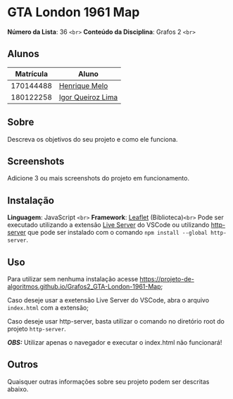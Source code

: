 # GTA London 1961 Map

**Número da Lista**: 36 `<br>`
**Conteúdo da Disciplina**: Grafos 2 `<br>`

## Alunos

| Matrícula | Aluno                                             |
| ---------- | ------------------------------------------------- |
| 170144488  | [Henrique Melo](https://github.com/HenriqueAmorim20) |
| 180122258  | [Igor Queiroz Lima](https://github.com/igorq937)     |

## Sobre

Descreva os objetivos do seu projeto e como ele funciona.

## Screenshots

Adicione 3 ou mais screenshots do projeto em funcionamento.

## Instalação

**Linguagem**: JavaScript `<br>`
**Framework**: [Leaflet](https://leafletjs.com/) (Biblioteca)`<br>`
Pode ser executado utilizando a extensão [Live Server](https://marketplace.visualstudio.com/items?itemName=ritwickdey.LiveServer) do VSCode ou utilizando [http-server](https://github.com/http-party/http-server) que pode ser instalado com o comando ``npm install --global http-server``.

## Uso

Para utilizar sem nenhuma instalação acesse https://projeto-de-algoritmos.github.io/Grafos2_GTA-London-1961-Map;

Caso deseje usar a exetensão Live Server do VSCode, abra o arquivo ``index.html`` com a extensão;

Caso deseje usar http-server, basta utilizar o comando no diretório root do projeto ``http-server``.

***OBS:*** Utilizar apenas o navegador e executar o index.html não funcionará!

## Outros

Quaisquer outras informações sobre seu projeto podem ser descritas abaixo.
